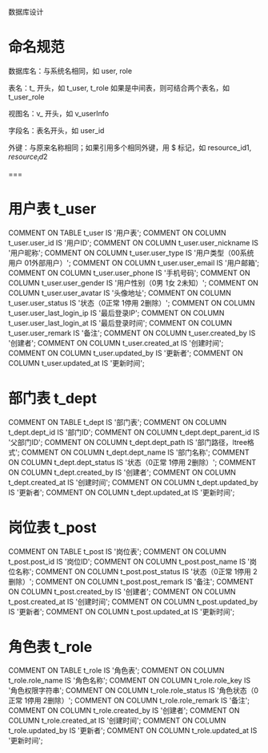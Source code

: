 数据库设计

# 命名规范
数据库名：与系统名相同，如 user, role

表名：t_ 开头，如 t_user, t_role
如果是中间表，则可结合两个表名，如 t_user_role

视图名：v_ 开头，如 v_userInfo

字段名：表名开头，如 user_id

外键：与原来名称相同；如果引用多个相同外键，用 $ 标记，如 resource_id$1, resource_id$2





===


# 用户表 t_user
COMMENT ON TABLE t_user IS '用户表';
COMMENT ON COLUMN t_user.user_id IS '用户ID';
COMMENT ON COLUMN t_user.user_nickname IS '用户昵称';
COMMENT ON COLUMN t_user.user_type IS '用户类型（00系统用户 01外部用户）';
COMMENT ON COLUMN t_user.user_email IS '用户邮箱';
COMMENT ON COLUMN t_user.user_phone IS '手机号码';
COMMENT ON COLUMN t_user.user_gender IS '用户性别（0男 1女 2未知）';
COMMENT ON COLUMN t_user.user_avatar IS '头像地址';
COMMENT ON COLUMN t_user.user_status IS '状态（0正常 1停用 2删除）';
COMMENT ON COLUMN t_user.user_last_login_ip IS '最后登录IP';
COMMENT ON COLUMN t_user.user_last_login_at IS '最后登录时间';
COMMENT ON COLUMN t_user.user_remark IS '备注';
COMMENT ON COLUMN t_user.created_by IS '创建者';
COMMENT ON COLUMN t_user.created_at IS '创建时间';
COMMENT ON COLUMN t_user.updated_by IS '更新者';
COMMENT ON COLUMN t_user.updated_at IS '更新时间';

# 部门表 t_dept
COMMENT ON TABLE t_dept IS '部门表';
COMMENT ON COLUMN t_dept.dept_id IS '部门ID';
COMMENT ON COLUMN t_dept.dept_parent_id IS '父部门ID';
COMMENT ON COLUMN t_dept.dept_path IS '部门路径，ltree格式';
COMMENT ON COLUMN t_dept.dept_name IS '部门名称';
COMMENT ON COLUMN t_dept.dept_status IS '状态（0正常 1停用 2删除）';
COMMENT ON COLUMN t_dept.created_by IS '创建者';
COMMENT ON COLUMN t_dept.created_at IS '创建时间';
COMMENT ON COLUMN t_dept.updated_by IS '更新者';
COMMENT ON COLUMN t_dept.updated_at IS '更新时间';

# 岗位表 t_post
COMMENT ON TABLE t_post IS '岗位表';
COMMENT ON COLUMN t_post.post_id IS '岗位ID';
COMMENT ON COLUMN t_post.post_name IS '岗位名称';
COMMENT ON COLUMN t_post.post_status IS '状态（0正常 1停用 2删除）';
COMMENT ON COLUMN t_post.post_remark IS '备注';
COMMENT ON COLUMN t_post.created_by IS '创建者';
COMMENT ON COLUMN t_post.created_at IS '创建时间';
COMMENT ON COLUMN t_post.updated_by IS '更新者';
COMMENT ON COLUMN t_post.updated_at IS '更新时间';

# 角色表 t_role
COMMENT ON TABLE t_role IS '角色表';
COMMENT ON COLUMN t_role.role_name IS '角色名称';
COMMENT ON COLUMN t_role.role_key IS '角色权限字符串';
COMMENT ON COLUMN t_role.role_status IS '角色状态（0正常 1停用 2删除）';
COMMENT ON COLUMN t_role.role_remark IS '备注';
COMMENT ON COLUMN t_role.created_by IS '创建者';
COMMENT ON COLUMN t_role.created_at IS '创建时间';
COMMENT ON COLUMN t_role.updated_by IS '更新者';
COMMENT ON COLUMN t_role.updated_at IS '更新时间';